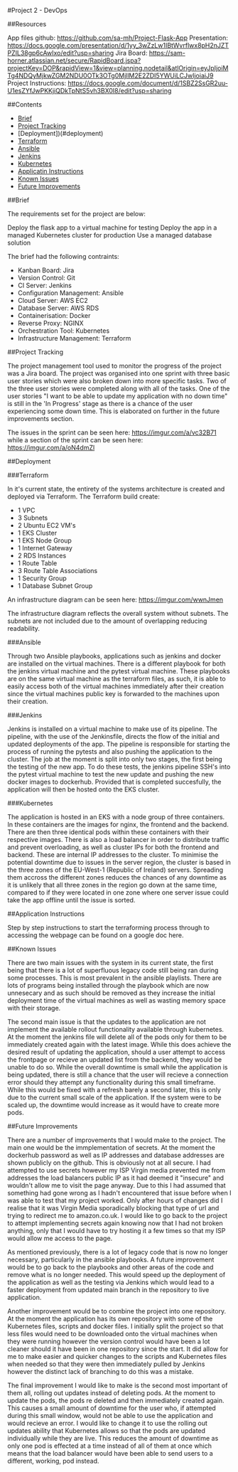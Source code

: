 #Project 2 - DevOps

##Resources

App files github:  https://github.com/sa-mh/Project-Flask-App
Presentation: https://docs.google.com/presentation/d/1yy_3wZzLw1IBtWvrflwx8pH2nJZTPZIL38gp6cAwIxo/edit?usp=sharing
Jira Board: https://sam-horner.atlassian.net/secure/RapidBoard.jspa?projectKey=DOP&rapidView=1&view=planning.nodetail&atlOrigin=eyJpIjoiMTg4NDQyMjkwZGM2NDU0OTk3OTg0MjllM2E2ZDI5YWUiLCJwIjoiaiJ9
Project Instructions: https://docs.google.com/document/d/1SBZ2SsGR2uu-U1esZYfJwPKKjiQDkTpNtS5vh3BX0I8/edit?usp=sharing

##Contents

* [Brief](#brief)
* [Project Tracking](#project-tracking)
* [Deployment])(#deployment)
 * [Terraform](#terraform)
 * [Ansible](#ansible)
 * [Jenkins](#jenkins)
 * [Kubernetes](#kubernetes)
* [Applicatin Instructions](#application-instructions)
* [Known Issues](#known-issues)
* [Future Improvements](#future-improvements)

##Brief
 
The requirements set for the project are below:
 
Deploy the flask app to a virtual machine for testing
Deploy the app in a managed Kubernetes cluster for production
Use a managed database solution
 
The brief had the following contraints:
 
 * Kanban Board: Jira
 * Version Control: Git
 * CI Server: Jenkins
 * Configuration Management: Ansible
 * Cloud Server: AWS EC2
 * Database Server: AWS RDS
 * Containerisation: Docker
 * Reverse Proxy: NGINX
 * Orchestration Tool: Kubernetes
 * Infrastructure Management: Terraform

##Project Tracking

The project management tool used to monitor the progress of the project was a Jira board. The project was organised into one sprint with three basic user stories which were also broken down into more specific tasks. Two of the three user stories were completed along with all of the tasks. One of the user stories "I want to be able to update my application with no down time"  is still in the 'In Progress' stage as there is a chance of the user experiencing some down time. This is elaborated on further in the future improvements section. 

The issues in the sprint can be seen here: https://imgur.com/a/vc32B71
while a section of the sprint can be seen here: https://imgur.com/a/oN4dmZl

##Deployment

###Terraform 

In it's current state, the entirety of the systems architecture is created and deployed via Terraform. The Terraform build create:

 * 1 VPC
 * 3 Subnets
 * 2 Ubuntu EC2 VM's
 * 1 EKS Cluster
 * 1 EKS Node Group 
 * 1 Internet Gateway
 * 2 RDS Instances
 * 1 Route Table
 * 3 Route Table Associations
 * 1 Security Group
 * 1 Database Subnet Group

An infrastructure diagram can be seen here: https://imgur.com/wwnJmen

The infrastructure diagram reflects the overall system without subnets. The subnets are not included due to the amount of overlapping reducing readability.

###Ansible

Through two Ansible playbooks, applications such as jenkins and docker are installed on the virtual machines. There is a different playbook for both the jenkins virtual machine and the pytest virtual machine. These playbooks are on the same virtual machine as the terraform files, as such, it is able to easily access both of the virtual machines immediately after their creation since the virtual machines public key is forwarded to the machines upon their creation.

###Jenkins

Jenkins is installed on a virtual machine to make use of its pipeline. The pipeline, with the use of the Jenkinsfile, directs the flow of the initial and updated deployments of the app. The pipeline is responsible for starting the process of running the pytests and also pushing the application to the cluster. The job at the moment is split into only two stages, the first being the testing of the new app. To do these tests, the jenkins pipeline SSH's into the pytest virtual machine to test the new update and pushing the new docker images to dockerhub. Provided that is completed succesfully, the application will then be hosted onto the EKS cluster. 

###Kubernetes

The application is hosted in an EKS with a node group of three containers. In these containers are the images for nginx, the frontend and the backend. There are then three identical pods within these containers with their respective images. There is also a load balancer in order to distribute traffic and prevent overloading, as well as cluster IPs for both the frontend and backend. These are internal IP addresses to the cluster. To minimise the potential downtime due to issues in the server region, the cluster is based in the three zones of the EU-West-1 (Republic of Ireland) servers. Spreading them accross the different zones reduces the chances of any downtime as it is unlikely that all three zones in the region go down at the same time, compared to if they were located in one zone where one server issue could take the app offline until the issue is sorted.

##Application Instructions

Step by step instructions to start the terraforming process through to accessing the webpage can be found on a google doc here.

##Known Issues

There are two main issues with the system in its current state, the first being that there is a lot of superfluous legacy code still being ran during some processes. This is most prevalent in the ansible playlists. There are lots of programs being installed through the playbook which are now unnesecary and as such should be removed as they increase the initial deployment time of the virtual machines as well as wasting memory space with their storage. 

The second main issue is that the updates to the application are not implement the available rollout functionality available through kubernetes. At the moment the jenkins file will delete all of the pods only for them to be immediately created again with the latest image. While this does achieve the desired result of updating the application, should a user attempt to access the frontpage or recieve an updated list from the backend, they would be unable to do so. While the overall downtime is small while the application is being updated, there is still a chance that the user will recieve a connection error should they attempt any functionality during this small timeframe. While this would be fixed with a refresh barely a second later, this is only due to the current small scale of the application. If the system were to be scaled up, the downtime would increase as it would have to create more pods.

##Future Improvements

There are a number of improvements that I would make to the project. The main one would be the immplementation of secrets. At the moment the dockerhub password as well as IP addresses and database addresses are shown publicly on the github. This is obviously not at all secure. I had attempted to use secrets however my ISP Virgin media prevented me from addresses the load balancers public IP as it had deemed it "insecure" and wouldn't allow me to visit the page anyway. Due to this I had assumed that something had gone wrong as I hadn't encountered that issue before when I was able to test that my project worked. Only after hours of changes did I realise that it was Virgin Media sporadically blocking that type of url and trying to redirect me to amazon.co.uk. I would like to go back to the project to attempt implementing secrets again knowing now that I had not broken anything, only that I would have to try hosting it a few times so that my ISP would allow me access to the page.

As mentioned previously, there is a lot of legacy code that is now no longer necessary, particularly in the ansible playbooks. A future improvement would be to go back to the playbooks and other areas of the code and remove what is no longer needed. This would speed up the deployment of the application as well as the testing via Jenkins which would lead to a faster deployment from updated main branch in the repository to live application.

Another improvement would be to combine the project into one repository. At the moment the application has its own repository with some of the Kubernetes files, scripts and docker files. I initially split the project so that less files would need to be downloaded onto the virtual machines when they were running however the version control would have been a lot cleaner should it have been in one repository since the start. It did allow for me to make easier and quicker changes to the scripts and Kubernetes files when needed so that they were then immediately pulled by Jenkins however the distinct lack of branching to do this was a mistake.

The final improvement I would like to make is the second most important of them all, rolling out updates instead of deleting pods. At the moment to update the pods, the pods re deleted and then immediately created again. This causes a small amount of downtime for the user who, if attempted during this small window, would not be able to use the application and would recieve an error. I would like to change it to use the rolling out updates ability that Kubernetes allows so that the pods are updated individually while they are live. This reduces the amount of downtime as only one pod is effected at a time instead of all of them at once which means that the load balancer would have been able to send users to a different, working, pod instead.  
